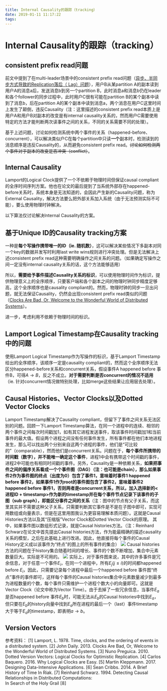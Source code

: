 ```yaml
---
title: Internal Causality的跟踪（tracking）
date: 2019-01-11 11:17:22
tags:
---
```

# Internal Causality的跟踪（tracking）

##  consistent prefix read问题
前文中提到了在multi-leader场景中的consistent prefix read问题（[异步、半同步方式导致的Replication落后（ Lag）问题](https://elsonlee.github.io/2019/01/09/replication/#%E5%BC%82%E6%AD%A5%E3%80%81%E5%8D%8A%E5%90%8C%E6%AD%A5%E6%96%B9%E5%BC%8F%E5%AF%BC%E8%87%B4%E7%9A%84Replication%E8%90%BD%E5%90%8E%EF%BC%88-Lag%EF%BC%89%E9%97%AE%E9%A2%98)），用户B从某partition A的副本读到用户A的消息a后，发送消息b到另一个partition B，此时消息a和消息b仍在leader和各个follower的同步过程中，此时用户C很有可能在partition B的某个副本中读到了消息b，后在partition A的某个副本中读到消息a，两个消息在用户C这里时间上发生了颠倒，违反Causality（注：这里描述的consistent prefix read本质上是用户A和用户B对副本的改变是有internal causality关系的，然而用户C需要使用特定的方法才能判断两次读事件之间的关系，不同的关系需要不同的处理）。

基于上述问题，讨论如何检测系统中两个事件的关系（happened-before、concurrent），可以解决类似户C在每个partition中只读**一个**副本时，检测读到的消息顺序是违反Causality的，从而避免consistent prefix read。~~讨论如何检测两个事件对于副本的改变是否冲突（conflict）~~。

##  Internal Causality
Lamport的Logical Clock提供了一个不依赖于物理时间但保证causal compliant的全序时间序列方案。他也在论文的最后提到了当系统外部存在happened-before关系时，系统本身是无法知道的，会因此产生新的Causality问题，称为External Causality，解决方法要么把外部关系加入系统（由于无法预测实际不可能），要么使用物理时钟解决。

以下算法仅讨论解决Internal Causality的方案。

##  基于Unique ID的Causality tracking方案
一种是**每个写操作携带唯一的ID（ie. 随机数）**，这可以解决某些情况下多副本对同一个key的数据并发写时利用last write wins规则进行冲突处理。但是无法解决上述consistent prefix read这种需要明确操作之间关系的问题。（如果确定写操作之间一定没有internal causality关系的话，这个方法能够适用）

所以，**需要给予事件描述Causality关系的标识**，可以使用物理时间作为标识，提供物理意义上的全序顺序，只要客户端和各个副本之间的物理时钟同步精度足够高，这个全序顺序也是causality compliant的。然而，物理时钟的同步一旦出问题，就无法保证Causality，仍然会出现consistent prefix read类似的问题（[Clocks Are Bad, Or, Welcome to the Wonderful World of Distributed Systems](http://basho.com/posts/technical/clocks-are-bad-or-welcome-to-distributed-systems/)）。

进一步，考虑利用不依赖于物理时间的标识。

##  Lamport Logical Timestamp在Causality tracking中的问题
使用Lamport Logical Timestamp作为写操作的标识，基于Lamport Timestamp给出的全序顺序，该顺序一定是causality compliant的，然而这个全序顺序无法区分happened-before关系和concurrent关系，假设事件A happened before 事件B，可得$A\rightarrow B$，反之不成立。**对于需要判断是否concurrent的情况不适用**（ie. 针对concurrent情况做特别处理，比如merge这些结果让应用层去处理）。 

##  Causal Histories、Vector Clocks以及Dotted Vector Clocks
Lamport Timestamp解决了Causality compliant，但留下了事件之间关系无法区别的问题。回顾一下Lamport Timestamp算法，在同一个进程中的连续、相邻的两个事件之间每次时间戳加1，如有其它进程发送事件，取该事件时间戳加1和当前事件的最大值。假设两个进程之间没有任何事件发生，所有事件都在他们本地进程发生，那么可以找出两个分别来自这两个进程的事件，他们是“可比较的”（comparable），然而他们是concurrent关系。问题在于，**每个事件所携带的时间戳（数字），并不能唯一确定这个事件**，进程1中会有携带这个时间戳的事件，进程2中可能也有相同时间戳的事件。另外，Causality是一种依赖关系，**如果把事件之间的偏序关系看成一个个事件图（DAG）（注：也可能是chain），那么如果事件2作为事件图的终点（出度为0）包含了事件1，意味着时事件1 happened before 事件2，如果事件1作为root的事件图包含了事件2，意味着事件2 happened before 事件1，否则两者是concurrent关系，所以，加入选择新的<进程ID + timestamp>作为新的timestamp并在每个事件节点记录下该事件的子图（sub graph），即能区分事件之间的关系**（注：图中的节点有父子关系，而这里其实并不需要这种父子关系，只需要判断其它事件是不是在子图中即可，实现可用数组或向量表示，但是在这里用图我认为更容易理解本质问题）。这就是Causal Histories方法以及其“压缩版”Vector Clock和Dotted Vector Clock的原理。
其中，如果事件图以数组形式记录，就是Causal histories方法。（注：Reinhard Schwarz在论文中首先提出Causal histories方法，作为能最精确的描述causality关系的模型，之后在此基础上进行改进。因此，他直接将每个事件的Causal History定义成以该事件为“终点”的图上的所有事件的集合）
![](causal-histories.PNG)
Causal histories方法的问题在于history集合随着时间的增长、事件的个数不断增加，集合中元素数量巨大。实际是不可用的。
![](vector-clocks.PNG)
实际上，对于事件图来说，其中的许多事件是冗余信息，对于任意一个事件$E_i$，在同一个进程中，所有$E_j(j\leq i)$的时间都happened before $E_i$，因此，只需要记录每个进程中最后一个happened before 事件图“终点”事件的事件即可，这样每个事件的Causal histories集合中元素数量减少到最多为进程数量的个数，每个事件只需维护一个进程个数大小的向量即可。这就是Vector Clock（论文中称为Vector Time）。由于去掉了一些冗余信息，当事件$E_a$是否happened before 事件$E_b$时，可能无法从$E_b$的Causal histories中找到$E_a$，但只要在$E_b$的history向量中找到$E_a$所在进程的最后一个（last）事件timestamp大于等于$E_a$的timestamp，即表明$a\rightarrow b$。


##  Version Vectors


参考资料：
[1] Lamport, L. 1978. Time, clocks, and the ordering of events in a distributed system. 
[2] John Daily. 2013. Clocks Are Bad, Or, Welcome to the Wonderful World of Distributed Systems.
[3] Nuno Preguica. 2010. Dotted Version Vectors: Logical Clocks for Optimistic Replication.
[4] Carlos Baquero. 2016. Why Logical Clocks are Easy.
[5] Martin Kleppmann. 2017. Designing Data-Intensive Applications.
[6] Sean Cribbs. 2014. A Brief History of Time In Riak.
[7] Reinhard Schwarz. 1994. Detecting Causal Relationships in Distributed Computations:  
In Search of the Holy Grail
[8] 
